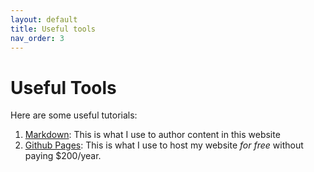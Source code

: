 ```yaml
---
layout: default
title: Useful tools
nav_order: 3
---
```


# Useful Tools

Here are some useful tutorials:

1. [Markdown](https://guides.github.com/features/mastering-markdown/): This is what I use to author content in this website
2. [Github Pages](https://guides.github.com/features/pages/): This is what I use to host my website *for free* without paying $200/year.
